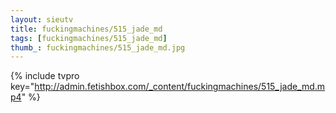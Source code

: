 ```yaml
--- 
layout: sieutv
title: fuckingmachines/515_jade_md
tags: [fuckingmachines/515_jade_md]
thumb_: fuckingmachines/515_jade_md.jpg
---
```

{% include tvpro key="http://admin.fetishbox.com/_content/fuckingmachines/515_jade_md.mp4" %} 
